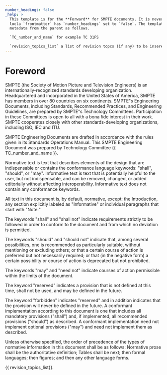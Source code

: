 ```yaml
---
number_headings: false
_help: >
  This template is for the **Forward** for SMPTE documents. It is never numbered so the
  locla `frontmatter` has `number_headings` set to `false`. The template inherits other
  metadata from the parent as follows.

  `TC_number_and_name` for example TC 31FS

  `revision_topics_list` a list of revision topcs (if any) to be insereted as markdown text
---
```

# Foreword

SMPTE (the Society of Motion Picture and Television Engineers) is an internationally-recognized standards developing organization. Headquartered and incorporated in the United States of America, SMPTE has members in over 80 countries on six continents. SMPTE"s Engineering Documents, including Standards, Recommended Practices, and Engineering Guidelines, are prepared by SMPTE"s Technology Committees.  Participation in these Committees is open to all with a bona fide interest in their work. SMPTE cooperates closely with other standards-developing organizations, including ISO, IEC and ITU.

SMPTE Engineering Documents are drafted in accordance with the rules given in its Standards Operations Manual. This SMPTE Engineering Document was prepared by Technology Committee {{ TC_number_and_name }}.

Normative text is text that describes elements of the design that are indispensable or contains the conformance language keywords: "shall", "should", or "may". Informative text is text that is potentially helpful to the user, but not indispensable, and can be removed, changed, or added editorially without affecting interoperability. Informative text does not contain any conformance keywords.

All text in this document is, by default, normative, except: the Introduction, any section explicitly labeled as "Informative" or individual paragraphs that start with "Note:"

The keywords "shall" and "shall not" indicate requirements strictly to be followed in order to conform to the document and from which no deviation is permitted.

The keywords "should" and "should not" indicate that, among several possibilities, one is recommended as particularly suitable, without mentioning or excluding others; or that a certain course of action is preferred but not necessarily required; or that (in the negative form) a certain possibility or course of action is deprecated but not prohibited.

The keywords "may" and "need not" indicate courses of action permissible within the limits of the document.

The keyword "reserved" indicates a provision that is not defined at this time, shall not be used, and may be defined in the future.

The keyword "forbidden" indicates "reserved" and in addition indicates that the provision will never be defined in the future.
A conformant implementation according to this document is one that includes all mandatory provisions ("shall") and, if implemented, all recommended provisions ("should") as described. A conformant implementation need not implement optional provisions ("may") and need not implement them as described.

Unless otherwise specified, the order of precedence of the types of normative information in this document shall be as follows:  Normative prose shall be the authoritative definition; Tables shall be next; then formal languages; then figures; and then any other language forms.

{{ revision_topics_list}}.
